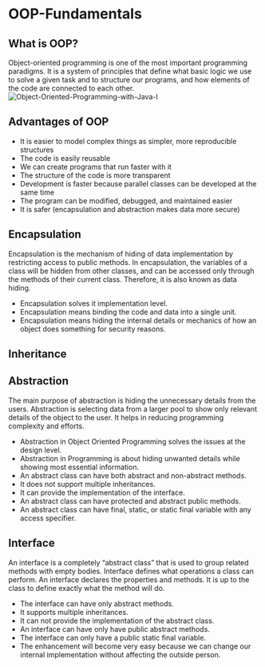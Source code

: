 # OOP-Fundamentals

## What is OOP?
Object-oriented programming is one of the most important programming paradigms. It is a system of principles that define what basic logic we use to solve a given task and to structure our programs, and how elements of the code are connected to each other.
![Object-Oriented-Programming-with-Java-I](https://user-images.githubusercontent.com/103368662/196721770-8fcee7d0-31e8-47d2-a278-940b62bd819b.jpg)
## Advantages of OOP
* It is easier to model complex things as simpler, more reproducible structures
* The code is easily reusable
* We can create programs that run faster with it
* The structure of the code is more transparent
* Development is faster because parallel classes can be developed at the same time
* The program can be modified, debugged, and maintained easier
* It is safer (encapsulation and abstraction makes data more secure) 

## Encapsulation
Encapsulation is the mechanism of hiding of data implementation by restricting access to public methods. In encapsulation, the variables of a class will be hidden from other classes, and can be accessed only through the methods of their current class. Therefore, it is also known as data hiding. 
* Encapsulation solves it implementation level.
* Encapsulation means binding the code and data into a single unit.
* Encapsulation means hiding the internal details or mechanics of how an object does something for security reasons.

## Inheritance


## Abstraction
The main purpose of abstraction is hiding the unnecessary details from the users. Abstraction is selecting data from a larger pool to show only relevant details of the object to the user. It helps in reducing programming complexity and efforts.
* Abstraction in Object Oriented Programming solves the issues at the design level.
* Abstraction in Programming is about hiding unwanted details while showing most essential information.
* An abstract class can have both abstract and non-abstract methods.
* It does not support multiple inheritances.
* It can provide the implementation of the interface.
* An abstract class can have protected and abstract public methods.
* An abstract class can have final, static, or static final variable with any access specifier.

## Interface
An interface is a completely “abstract class” that is used to group related methods with empty bodies. Interface defines what operations a class can perform. An interface declares the properties and methods. It is up to the class to define exactly what the method will do.
* The interface can have only abstract methods.
* It supports multiple inheritances.
* It can not provide the implementation of the abstract class.
* An interface can have only have public abstract methods.
* The interface can only have a public static final variable.
* The enhancement will become very easy because we can change our internal implementation without affecting the outside person.
